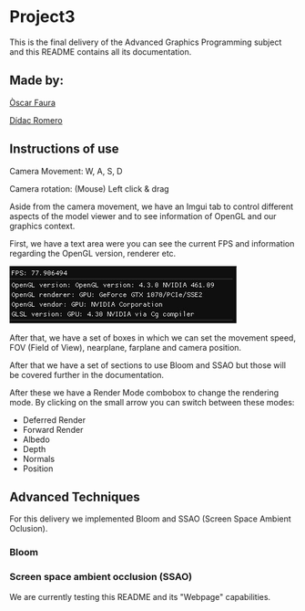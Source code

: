 # Project3

This is the final delivery of the Advanced Graphics Programming subject and this README contains all its documentation.

## Made by:
[Òscar Faura](https://github.com/ofaura)

[Dídac Romero](https://github.com/DidacRomero)

## Instructions of use

Camera Movement: W, A, S, D

Camera rotation: (Mouse) Left click & drag

Aside from the camera movement, we have an Imgui tab to control different aspects of the model viewer and to see information of OpenGL and our graphics context.

First, we have a text area were you can see the current FPS and information regarding the OpenGL version, renderer etc.

![alt text](https://raw.githubusercontent.com/AGP-Project/Project3/main/Documentation_Images/Information.JPG "Information")

After that, we have a set of boxes in which we can set the movement speed, FOV (Field of View), nearplane, farplane and camera position.

After that we have a set of sections to use Bloom and SSAO but those will be covered further in the documentation.

After these we have a Render Mode combobox to change the rendering mode. By clicking on the small arrow you can switch between these modes:

* Deferred Render
* Forward Render
* Albedo
* Depth
* Normals
* Position

## Advanced Techniques
For this delivery we implemented Bloom and SSAO (Screen Space Ambient Oclusion).

### Bloom


### Screen space ambient occlusion (SSAO)




We are currently testing this README and its "Webpage" capabilities.